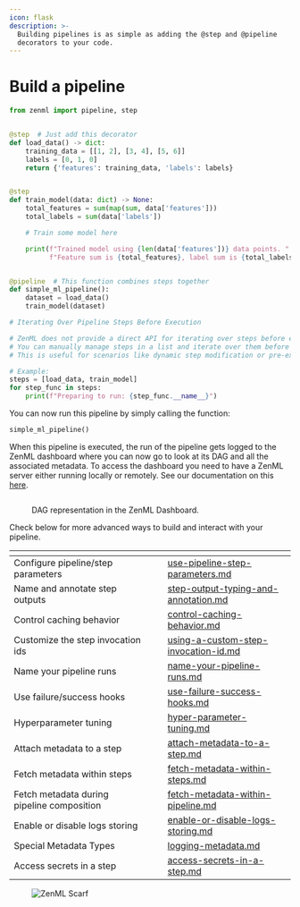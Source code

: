 ```yaml
---
icon: flask
description: >-
  Building pipelines is as simple as adding the @step and @pipeline
  decorators to your code.
---
```


# Build a pipeline

```python
from zenml import pipeline, step


@step  # Just add this decorator
def load_data() -> dict:
    training_data = [[1, 2], [3, 4], [5, 6]]
    labels = [0, 1, 0]
    return {'features': training_data, 'labels': labels}


@step
def train_model(data: dict) -> None:
    total_features = sum(map(sum, data['features']))
    total_labels = sum(data['labels'])

    # Train some model here

    print(f"Trained model using {len(data['features'])} data points. "
          f"Feature sum is {total_features}, label sum is {total_labels}")


@pipeline  # This function combines steps together 
def simple_ml_pipeline():
    dataset = load_data()
    train_model(dataset)

# Iterating Over Pipeline Steps Before Execution

# ZenML does not provide a direct API for iterating over steps before execution.
# You can manually manage steps in a list and iterate over them before running the pipeline.
# This is useful for scenarios like dynamic step modification or pre-execution validation.

# Example:
steps = [load_data, train_model]
for step_func in steps:
    print(f"Preparing to run: {step_func.__name__}")

```

You can now run this pipeline by simply calling the function:

```python
simple_ml_pipeline()
```

When this pipeline is executed, the run of the pipeline gets logged to the ZenML dashboard where you can now go to look
at its DAG and all the associated metadata. To access the dashboard you need to have a ZenML server either running
locally or remotely. See our documentation on this [here](https://docs.zenml.io/getting-started/deploying-zenml).

<figure><img src="../../../.gitbook/assets/SimplePipelineDag.png" alt=""><figcaption><p>DAG representation in the ZenML Dashboard.</p></figcaption></figure>

Check below for more advanced ways to build and interact with your pipeline.

<table data-view="cards"><thead><tr><th></th><th></th><th></th><th data-hidden data-card-target data-type="content-ref"></th></tr></thead><tbody><tr><td>Configure pipeline/step parameters</td><td></td><td></td><td><a href="use-pipeline-step-parameters.md">use-pipeline-step-parameters.md</a></td></tr><tr><td>Name and annotate step outputs</td><td></td><td></td><td><a href="step-output-typing-and-annotation.md">step-output-typing-and-annotation.md</a></td></tr><tr><td>Control caching behavior</td><td></td><td></td><td><a href="control-caching-behavior.md">control-caching-behavior.md</a></td></tr><tr><td>Customize the step invocation ids</td><td></td><td></td><td><a href="using-a-custom-step-invocation-id.md">using-a-custom-step-invocation-id.md</a></td></tr><tr><td>Name your pipeline runs</td><td></td><td></td><td><a href="name-your-pipeline-runs.md">name-your-pipeline-runs.md</a></td></tr><tr><td>Use failure/success hooks</td><td></td><td></td><td><a href="use-failure-success-hooks.md">use-failure-success-hooks.md</a></td></tr><tr><td>Hyperparameter tuning</td><td></td><td></td><td><a href="hyper-parameter-tuning.md">hyper-parameter-tuning.md</a></td></tr><tr><td>Attach metadata to a step</td><td></td><td></td><td><a href="https://docs.zenml.io/how-to/model-management-metrics/track-metrics-metadata/attach-metadata-to-a-step">attach-metadata-to-a-step.md</a></td></tr><tr><td>Fetch metadata within steps</td><td></td><td></td><td><a href="https://docs.zenml.io/how-to/model-management-metrics/track-metrics-metadata/fetch-metadata-within-steps">fetch-metadata-within-steps.md</a></td></tr><tr><td>Fetch metadata during pipeline composition</td><td></td><td></td><td><a href="https://docs.zenml.io/how-to/model-management-metrics/track-metrics-metadata/fetch-metadata-within-pipeline">fetch-metadata-within-pipeline.md</a></td></tr><tr><td>Enable or disable logs storing</td><td></td><td></td><td><a href="https://docs.zenml.io/how-to/control-logging/enable-or-disable-logs-storing">enable-or-disable-logs-storing.md</a></td></tr><tr><td>Special Metadata Types</td><td></td><td></td><td><a href="https://docs.zenml.io/how-to/model-management-metrics/track-metrics-metadata/logging-metadata">logging-metadata.md</a></td></tr><tr><td>Access secrets in a step</td><td></td><td></td><td><a href="access-secrets-in-a-step.md">access-secrets-in-a-step.md</a></td></tr></tbody></table>

<figure><img src="https://static.scarf.sh/a.png?x-pxid=f0b4f458-0a54-4fcd-aa95-d5ee424815bc" alt="ZenML Scarf"><figcaption></figcaption></figure>
